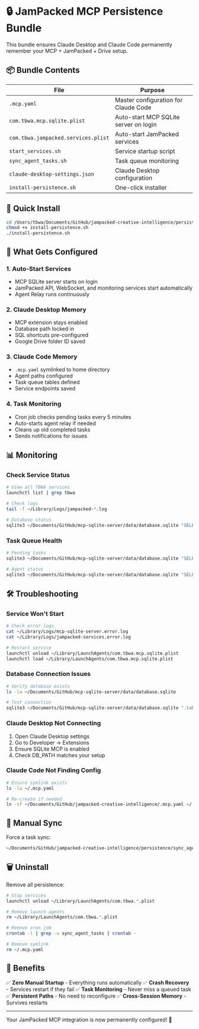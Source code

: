 # 🔒 JamPacked MCP Persistence Bundle

This bundle ensures Claude Desktop and Claude Code permanently remember your MCP + JamPacked + Drive setup.

## 📦 Bundle Contents

| File | Purpose |
|------|---------|
| `.mcp.yaml` | Master configuration for Claude Code |
| `com.tbwa.mcp.sqlite.plist` | Auto-start MCP SQLite server on login |
| `com.tbwa.jampacked.services.plist` | Auto-start JamPacked services |
| `start_services.sh` | Service startup script |
| `sync_agent_tasks.sh` | Task queue monitoring |
| `claude-desktop-settings.json` | Claude Desktop configuration |
| `install-persistence.sh` | One-click installer |

## 🚀 Quick Install

```bash
cd /Users/tbwa/Documents/GitHub/jampacked-creative-intelligence/persistence
chmod +x install-persistence.sh
./install-persistence.sh
```

## 🔧 What Gets Configured

### 1. **Auto-Start Services**
- MCP SQLite server starts on login
- JamPacked API, WebSocket, and monitoring services start automatically
- Agent Relay runs continuously

### 2. **Claude Desktop Memory**
- MCP extension stays enabled
- Database path locked in
- SQL shortcuts pre-configured
- Google Drive folder ID saved

### 3. **Claude Code Memory**
- `.mcp.yaml` symlinked to home directory
- Agent paths configured
- Task queue tables defined
- Service endpoints saved

### 4. **Task Monitoring**
- Cron job checks pending tasks every 5 minutes
- Auto-starts agent relay if needed
- Cleans up old completed tasks
- Sends notifications for issues

## 📊 Monitoring

### Check Service Status
```bash
# View all TBWA services
launchctl list | grep tbwa

# Check logs
tail -f ~/Library/Logs/jampacked-*.log

# Database status
sqlite3 ~/Documents/GitHub/mcp-sqlite-server/data/database.sqlite "SELECT * FROM task_statistics;"
```

### Task Queue Health
```bash
# Pending tasks
sqlite3 ~/Documents/GitHub/mcp-sqlite-server/data/database.sqlite "SELECT * FROM active_tasks;"

# Agent status
sqlite3 ~/Documents/GitHub/mcp-sqlite-server/data/database.sqlite "SELECT * FROM agent_registry;"
```

## 🛠 Troubleshooting

### Service Won't Start
```bash
# Check error logs
cat ~/Library/Logs/mcp-sqlite-server.error.log
cat ~/Library/Logs/jampacked-services.error.log

# Restart service
launchctl unload ~/Library/LaunchAgents/com.tbwa.mcp.sqlite.plist
launchctl load ~/Library/LaunchAgents/com.tbwa.mcp.sqlite.plist
```

### Database Connection Issues
```bash
# Verify database exists
ls -la ~/Documents/GitHub/mcp-sqlite-server/data/database.sqlite

# Test connection
sqlite3 ~/Documents/GitHub/mcp-sqlite-server/data/database.sqlite ".tables"
```

### Claude Desktop Not Connecting
1. Open Claude Desktop settings
2. Go to Developer → Extensions
3. Ensure SQLite MCP is enabled
4. Check DB_PATH matches your setup

### Claude Code Not Finding Config
```bash
# Ensure symlink exists
ls -la ~/.mcp.yaml

# Re-create if needed
ln -sf ~/Documents/GitHub/jampacked-creative-intelligence/.mcp.yaml ~/.mcp.yaml
```

## 🔄 Manual Sync

Force a task sync:
```bash
~/Documents/GitHub/jampacked-creative-intelligence/persistence/sync_agent_tasks.sh
```

## 🗑 Uninstall

Remove all persistence:
```bash
# Stop services
launchctl unload ~/Library/LaunchAgents/com.tbwa.*.plist

# Remove launch agents
rm ~/Library/LaunchAgents/com.tbwa.*.plist

# Remove cron job
crontab -l | grep -v sync_agent_tasks | crontab -

# Remove symlink
rm ~/.mcp.yaml
```

## 🎯 Benefits

✅ **Zero Manual Startup** - Everything runs automatically
✅ **Crash Recovery** - Services restart if they fail
✅ **Task Monitoring** - Never miss a queued task
✅ **Persistent Paths** - No need to reconfigure
✅ **Cross-Session Memory** - Survives restarts

---

Your JamPacked MCP integration is now permanently configured! 🚀